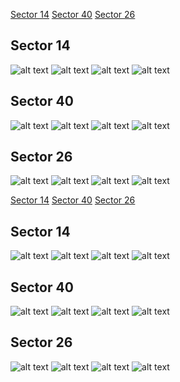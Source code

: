 [Sector 14](#sector14)
[Sector 40](#sector40)
[Sector 26](#sector26)

<a name = "sector14"></a>
## Sector 14
![alt text](/tt/WASP-153_Sector_14/WASP-153_Sector_14_a_TimeSeries.png)
![alt text](/tt/WASP-153_Sector_14/WASP-153_Sector_14_b_FoldedLightCurve.png)
![alt text](/tt/WASP-153_Sector_14/WASP-153_Sector_14_b_IndividualTransitsWithFit.png)
![alt text](/tt/WASP-153_Sector_14/WASP-153_Sector_14_c_TimingResiduals.png)

<a name = "sector40"></a>
## Sector 40
![alt text](/tt/WASP-153_Sector_40/WASP-153_Sector_40_a_TimeSeries.png)
![alt text](/tt/WASP-153_Sector_40/WASP-153_Sector_40_b_FoldedLightCurve.png)
![alt text](/tt/WASP-153_Sector_40/WASP-153_Sector_40_b_IndividualTransitsWithFit.png)
![alt text](/tt/WASP-153_Sector_40/WASP-153_Sector_40_c_TimingResiduals.png)

<a name = "sector26"></a>
## Sector 26
![alt text](/tt/WASP-153_Sector_26/WASP-153_Sector_26_a_TimeSeries.png)
![alt text](/tt/WASP-153_Sector_26/WASP-153_Sector_26_b_FoldedLightCurve.png)
![alt text](/tt/WASP-153_Sector_26/WASP-153_Sector_26_b_IndividualTransitsWithFit.png)
![alt text](/tt/WASP-153_Sector_26/WASP-153_Sector_26_c_TimingResiduals.png)

[Sector 14](#sector14)
[Sector 40](#sector40)
[Sector 26](#sector26)

<a name = "sector14"></a>
## Sector 14
![alt text](/tt/WASP-153_Sector_14/WASP-153_Sector_14_a_TimeSeries.png)
![alt text](/tt/WASP-153_Sector_14/WASP-153_Sector_14_b_FoldedLightCurve.png)
![alt text](/tt/WASP-153_Sector_14/WASP-153_Sector_14_b_IndividualTransitsWithFit.png)
![alt text](/tt/WASP-153_Sector_14/WASP-153_Sector_14_c_TimingResiduals.png)

<a name = "sector40"></a>
## Sector 40
![alt text](/tt/WASP-153_Sector_40/WASP-153_Sector_40_a_TimeSeries.png)
![alt text](/tt/WASP-153_Sector_40/WASP-153_Sector_40_b_FoldedLightCurve.png)
![alt text](/tt/WASP-153_Sector_40/WASP-153_Sector_40_b_IndividualTransitsWithFit.png)
![alt text](/tt/WASP-153_Sector_40/WASP-153_Sector_40_c_TimingResiduals.png)

<a name = "sector26"></a>
## Sector 26
![alt text](/tt/WASP-153_Sector_26/WASP-153_Sector_26_a_TimeSeries.png)
![alt text](/tt/WASP-153_Sector_26/WASP-153_Sector_26_b_FoldedLightCurve.png)
![alt text](/tt/WASP-153_Sector_26/WASP-153_Sector_26_b_IndividualTransitsWithFit.png)
![alt text](/tt/WASP-153_Sector_26/WASP-153_Sector_26_c_TimingResiduals.png)

